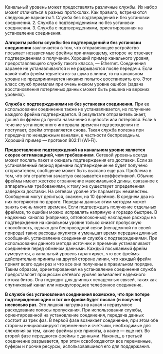 
Канальный уровень может предоставлять различные службы. Их набор может отличаться в разных протоколах. Как правило, встречаются следующие варианты
	1. Служба без подтверждений и без установки соединения.
	2. Служба с подтверждениями но без установки соединения.
	3. Служба с подтверждениями, ориентированная на установление соединения.
	
**Алгоритм работы службы без подтверждений и без установки соединения** 
	заключается в том, что отправляющее устройство посылает независимые фреймы принимающему, которое не отвечает подтверждением о получении. Хороший пример канального уровня, предоставляющего службу такого класса, — Ethernet. Соединения заранее не устанавливаются и не разрываются после передачи. Если какой-либо фрейм теряется из-за шума в линии, то на канальном уровне не предпринимается никаких попыток восстановить его. Этот класс служб приемлем при очень низком уровне ошибок (задача восстановления потерянных данных может быть решена на верхних уровнях).
	
**Служба с подтверждениями но без установки соединения.** 
	При ее использовании соединение также не устанавливается, но получение каждого фрейма подтверждается. В результате отправитель знает, дошел ли фрейм до пункта назначения в целости или потерялся. Если в течение установленного интервала времени подтверждения не поступает, фрейм отправляется снова. Такая служба полезна при передаче по ненадежным каналам, в частности беспроводным. Хороший пример — протокол 802.11 (Wi-Fi).
	
**Предоставление подтверждений на канальном уровне является скорее оптимизацией, чем требованием**. Сетевой уровень всегда может послать пакет и ожидать подтверждения его доставки. Если за установленный период времени подтверждение не будет получено отправителем, сообщение может быть выслано еще раз. Проблема в том, что эта стратегия зачастую оказывается неэффективной. Обычно фреймы имеют жесткое ограничение максимальной длины, связанное с аппаратными требованиями, к тому же существует определенная задержка доставки. На сетевом уровне эти параметры неизвестны. Сообщения могут делиться, скажем, на 10 фреймов. В среднем два из них потеряются по дороге. Передача данных этим методом может занять очень много времени. Если подтверждать получение отдельных фреймов, то ошибки можно исправлять напрямую и гораздо быстрее. В надежных каналах (например, оптоволоконных) накладные расходы на подтверждение на канальном уровне только снизят пропускную способность, однако для беспроводной связи (ненадежной по своей природе) такие расходы окупятся и уменьшат время передачи длинных сообщений. установление соединения служба с подтверждениями. При использовании данного метода источник и приемник устанавливают соединение перед обменом данными. Каждый посылаемый фрейм нумеруется, а канальный уровень гарантирует, что все фреймы действительно приняты на другой стороне линии, что каждый фрейм принят всего один раз и что все они получены в правильном порядке. Таким образом, ориентированная на установление соединения служба предоставляет процессам сетевого уровня эквивалент надежного потока битов. Она подходит для длинных ненадежных связей, таких как спутниковый канал или междугороднее телефонное соединение. 

**В службе без установления соединения возможно, что при потере подтверждения один и тот же фрейм будет послан (и получен) несколько раз**. Это лишняя нагрузка на канал и неразумное расходование полосы пропускания. При использовании службы, ориентированной на установление соединения, передача данных состоит из трех фаз. В первой фазе возникает соединение, при этом обе стороны инициализируют переменные и счетчики, необходимые для слежения за тем, какие фреймы уже приняты, а какие — еще нет. Во второй фазе передаются фреймы с данными. Наконец, в третьей соединение разрывается, при этом освобождаются все переменные, буферы и прочие ресурсы, использовавшиеся его для поддержания.